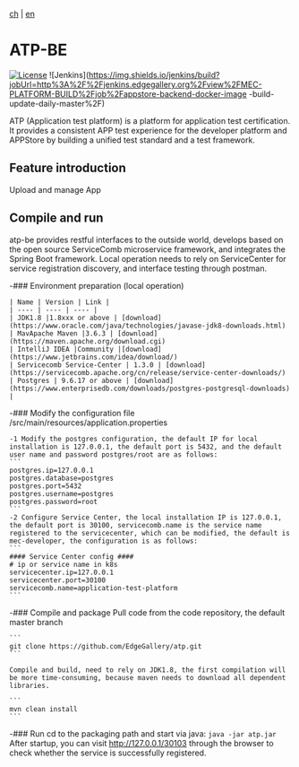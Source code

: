 [ch](README.md) | [en](README_en.md)

# ATP-BE

[![License](https://img.shields.io/badge/License-Apache%202.0-blue.svg)](https://opensource.org/licenses/Apache-2.0)
![Jenkins](https://img.shields.io/jenkins/build?jobUrl=http%3A%2F%2Fjenkins.edgegallery.org%2Fview%2FMEC-PLATFORM-BUILD%2Fjob%2Fappstore-backend-docker-image -build-update-daily-master%2F)

ATP (Application test platform) is a platform for application test certification. It provides a consistent APP test experience for the developer platform and APPStore by building a unified test standard and a test framework.


## Feature introduction

Upload and manage App

## Compile and run

  atp-be provides restful interfaces to the outside world, develops based on the open source ServiceComb microservice framework, and integrates the Spring Boot framework. Local operation needs to rely on ServiceCenter for service registration discovery, and interface testing through postman.

-### Environment preparation (local operation)
  
    | Name | Version | Link |
    | ---- | ---- | ---- |
    | JDK1.8 |1.8xxx or above | [download](https://www.oracle.com/java/technologies/javase-jdk8-downloads.html)
    | MavApache Maven |3.6.3 | [download](https://maven.apache.org/download.cgi)
    | IntelliJ IDEA |Community |[download](https://www.jetbrains.com/idea/download/)
    | Servicecomb Service-Center | 1.3.0 | [download](https://servicecomb.apache.org/cn/release/service-center-downloads/)
    | Postgres | 9.6.17 or above | [download](https://www.enterprisedb.com/downloads/postgres-postgresql-downloads) |

-### Modify the configuration file /src/main/resources/application.properties

    -1 Modify the postgres configuration, the default IP for local installation is 127.0.0.1, the default port is 5432, and the default user name and password postgres/root are as follows:
    ```
    postgres.ip=127.0.0.1
    postgres.database=postgres
    postgres.port=5432
    postgres.username=postgres
    postgres.password=root
    ```
    -2 Configure Service Center, the local installation IP is 127.0.0.1, the default port is 30100, servicecomb.name is the service name registered to the servicecenter, which can be modified, the default is mec-developer, the configuration is as follows:
    ```
    #### Service Center config ####
    # ip or service name in k8s
    servicecenter.ip=127.0.0.1
    servicecenter.port=30100
    servicecomb.name=application-test-platform
    ```

-### Compile and package
    Pull code from the code repository, the default master branch
    
    ```
    git clone https://github.com/EdgeGallery/atp.git
    ```

    Compile and build, need to rely on JDK1.8, the first compilation will be more time-consuming, because maven needs to download all dependent libraries.

    ```
    mvn clean install
    ```

-### Run
    cd to the packaging path and start via java:
    ```
    java -jar atp.jar
    ```
    After startup, you can visit http://127.0.0.1/30103 through the browser to check whether the service is successfully registered.